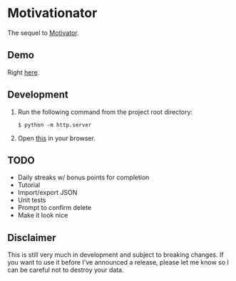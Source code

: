 # Motivationator

The sequel to [Motivator](https://github.com/dave-kennedy/motivator).

## Demo

Right [here](https://dkennedy.io/motivationator).

## Development

1. Run the following command from the project root directory:

    ```
    $ python -m http.server
    ```

2. Open [this](http://localhost:8000) in your browser.

## TODO

* Daily streaks w/ bonus points for completion
* Tutorial
* Import/export JSON
* Unit tests
* Prompt to confirm delete
* Make it look nice

## Disclaimer

This is still very much in development and subject to breaking changes. If you
want to use it before I've announced a release, please let me know so I can be
careful not to destroy your data.
